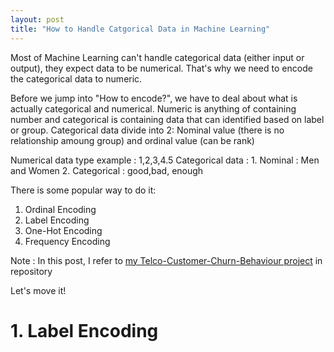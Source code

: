 ```yaml
---
layout: post
title: "How to Handle Catgorical Data in Machine Learning"
---
```


Most of Machine Learning can't handle categorical data (either input or output), they expect data to be numerical.
That's why we need to encode the categorical data to numeric.

Before we jump into "How to encode?", we have to deal about what is actually categorical and numerical.
Numeric is anything of containing number and categorical is containing data that can identified based on label or group.
Categorical data divide into 2: Nominal value (there is no relationship amoung group) and ordinal value (can be rank)

Numerical data type example : 1,2,3,4.5
Categorical data : 
        1. Nominal : Men and Women
        2. Categorical : good,bad, enough

There is some popular way to do it:

1. Ordinal Encoding
2. Label Encoding
3. One-Hot Encoding
4. Frequency Encoding

Note : In this post, I refer to [my Telco-Customer-Churn-Behaviour project](https://github.com/rizqiamaliatuss/Customer_Churn_Prediction) in repository

Let's move it!

# 1. Label Encoding







